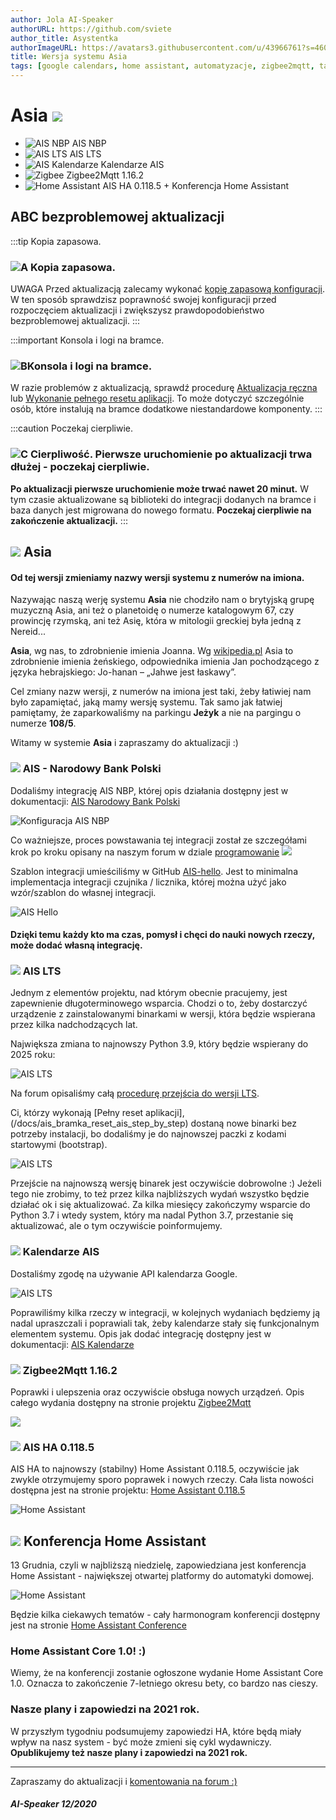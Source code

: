 ```yaml
---
author: Jola AI-Speaker
authorURL: https://github.com/sviete
author_title: Asystentka
authorImageURL: https://avatars3.githubusercontent.com/u/43966761?s=460&v=4
title: Wersja systemu Asia
tags: [google calendars, home assistant, automatyzacje, zigbee2mqtt, tasmota]
---
```


# Asia ![](/img/en/blog/202012/asia.png) 

- ![AIS NBP](/img/en/blog/202012/nbp.png) AIS NBP
- ![AIS LTS](/img/en/blog/202012/handshake.png) AIS LTS
- ![AIS Kalendarze](/img/en/blog/202011/ais_calendar.png) Kalendarze AIS
- ![Zigbee](/img/en/blog/202007/zigbee.png) Zigbee2Mqtt 1.16.2
- ![Home Assistant](/img/en/blog/202007/hass.png) AIS HA 0.118.5 + Konferencja Home Assistant


<!--truncate-->

## ABC bezproblemowej aktualizacji

:::tip Kopia zapasowa.
### ![A](/img/en/blog/202009/alpha-a-circle.png) Kopia zapasowa.

UWAGA Przed aktualizacją zalecamy wykonać [kopię zapasową konfiguracji](/docs/ais_bramka_configuration_software#kopia-zapasowa-konfiguracji). W ten sposób sprawdzisz poprawność swojej konfiguracji przed rozpoczęciem aktualizacji i zwiększysz prawdopodobieństwo bezproblemowej aktualizacji.
:::

:::important Konsola i logi na bramce.
### ![B](/img/en/blog/202009/alpha-b-circle.png)Konsola i logi na bramce.

W razie problemów z aktualizacją, sprawdź procedurę [Aktualizacja ręczna](/docs/ais_bramka_update_manual) lub [Wykonanie pełnego resetu aplikacji](/docs/ais_bramka_reset_ais_step_by_step).
To może dotyczyć szczególnie osób, które instalują na bramce dodatkowe niestandardowe komponenty.
:::

:::caution Poczekaj cierpliwie.
### ![C](/img/en/blog/202009/alpha-c-circle.png) Cierpliwość. Pierwsze uruchomienie po aktualizacji trwa dłużej - poczekaj cierpliwie.

 **Po aktualizacji pierwsze uruchomienie może trwać nawet 20 minut.**
 W tym czasie aktualizowane są biblioteki do integracji dodanych na bramce i baza danych jest migrowana do nowego formatu.
 **Poczekaj cierpliwie na zakończenie aktualizacji.**
:::


## ![](/img/en/blog/202012/asia.png) Asia

#### Od tej wersji zmieniamy nazwy wersji systemu z numerów na imiona.

Nazywając naszą werję systemu **Asia** nie chodziło nam o brytyjską grupę muzyczną Asia, ani też o planetoidę o numerze katalogowym 67, czy prowincję rzymską, ani też Asię, która w mitologii greckiej była jedną z Nereid... 

**Asia**, wg nas, to zdrobnienie imienia Joanna. Wg [wikipedia.pl](https://pl.wikipedia.org/wiki/Joanna) Asia to zdrobnienie imienia żeńskiego, odpowiednika imienia Jan pochodzącego z języka hebrajskiego: Jo-hanan – „Jahwe jest łaskawy”.

Cel zmiany nazw wersji, z numerów na imiona jest taki, żeby łatiwiej nam było zapamiętać, jaką mamy wersję systemu.
Tak samo jak łatwiej pamiętamy, że zaparkowaliśmy na parkingu **Jeżyk** a nie na pargingu o numerze **108/5**.

Witamy w systemie **Asia** i zapraszamy do aktualizacji :)



### ![](/img/en/blog/202012/nbp.png) AIS - Narodowy Bank Polski

Dodaliśmy integrację AIS NBP, której opis działania dostępny jest w dokumentacji: [AIS Narodowy Bank Polski](/docs/ais_app_ai_integration_nbp)

![Konfiguracja AIS NBP](/img/en/frontend/ais_nbp6.png)

Co ważniejsze, proces powstawania tej integracji został ze szczegółami krok po kroku opisany na naszym forum w dziale [programowanie](https://ai-speaker.discourse.group/c/programowanie/15)
![](/img/en/blog/202012/programowanie.png) 

Szablon integracji umieściliśmy w GitHub [AIS-hello](https://github.com/sviete/AIS-hello). 
Jest to minimalna implementacja integracji czujnika / licznika, której można użyć jako wzór/szablon do własnej integracji.

![AIS Hello](/img/en/blog/202012/ais-hello.png)


#### Dzięki temu każdy kto ma czas, pomysł i chęci do nauki nowych rzeczy, może dodać własną integrację.


### ![](/img/en/blog/202012/handshake.png) AIS LTS

Jednym z elementów projektu, nad którym obecnie pracujemy, jest zapewnienie długoterminowego wsparcia. Chodzi o to, żeby dostarczyć urządzenie z zainstalowanymi binarkami w wersji, która będzie wspierana przez kilka nadchodzących lat.

Największa zmiana to najnowszy Python 3.9, który będzie wspierany do 2025 roku:

![AIS LTS](/img/en/blog/202012/python.png)

Na forum opisaliśmy całą [procedurę przejścia do wersji LTS](https://ai-speaker.discourse.group/t/ais-lts-long-time-support-dlugoterminowe-wsparcie/1013).

Ci, którzy wykonają [Pełny reset aplikacji],(/docs/ais_bramka_reset_ais_step_by_step) dostaną nowe binarki bez potrzeby instalacji, bo dodaliśmy je do najnowszej paczki z kodami startowymi (bootstrap).

![AIS LTS](/img/en/blog/202012/bootstrap.png)

Przejście na najnowszą wersję binarek jest oczywiście dobrowolne :) Jeżeli tego nie zrobimy, to też przez kilka najbliższych wydań wszystko będzie działać ok i się aktualizować.
Za kilka miesięcy zakończymy wsparcie do Python 3.7 i wtedy system, który ma nadal Python 3.7, przestanie się aktualizować, ale o tym oczywiście poinformujemy.


### ![](/img/en/blog/202011/ais_calendar.png) Kalendarze AIS

Dostaliśmy zgodę na używanie API kalendarza Google.

![AIS LTS](/img/en/blog/202012/calendar.png)


Poprawiliśmy kilka rzeczy w integracji, w kolejnych wydaniach będziemy ją nadal upraszczali i poprawiali tak, żeby kalendarze stały się funkcjonalnym elementem systemu.
Opis jak dodać integrację dostępny jest w dokumentacji: [AIS Kalendarze](/docs/ais_app_ai_integration_google_calendars)


### ![](/img/en/blog/202007/zigbee.png) Zigbee2Mqtt 1.16.2

Poprawki i ulepszenia oraz oczywiście obsługa nowych urządzeń. Opis całego wydania dostępny na stronie projektu [Zigbee2Mqtt](https://github.com/Koenkk/zigbee2mqtt/releases/tag/1.16.2)

![](/img/en/blog/202012/z2m.png)



### ![](/img/en/blog/202007/hass.png) AIS HA 0.118.5


AIS HA to najnowszy (stabilny) Home Assistant 0.118.5, oczywiście jak zwykle otrzymujemy sporo poprawek i nowych rzeczy. 
Cała lista nowości dostępna jest na stronie projektu: [Home Assistant 0.118.5](https://www.home-assistant.io/blog/2020/11/18/release-118/)



![Home Assistant](/img/en/blog/202012/ha-social.png)


## ![](/img/en/blog/202007/hass.png) Konferencja Home Assistant

13 Grudnia, czyli w najbliższą niedzielę, zapowiedziana jest konferencja Home Assistant - największej otwartej platformy do automatyki domowej.

![Home Assistant](/img/en/blog/202012/conference-header.png)

Będzie kilka ciekawych tematów - cały harmonogram konferencji dostępny jest na stronie [Home Assistant Conference](https://hopin.com/events/home-assistant-conference#schedule)

### Home Assistant Core 1.0! :) 

Wiemy, że na konferencji zostanie ogłoszone wydanie Home Assistant Core 1.0. Oznacza to zakończenie 7-letniego okresu bety, co bardzo nas cieszy. 

### Nasze plany i zapowiedzi na 2021 rok.

W przyszłym tygodniu podsumujemy zapowiedzi HA, które będą miały wpływ na nasz system - być może zmieni się cykl wydawniczy.
**Opublikujemy też nasze plany i zapowiedzi na 2021 rok.**



----
Zapraszamy do aktualizacji i [komentowania na forum :)](https://ai-speaker.discourse.group/)

##### AI-Speaker 12/2020
